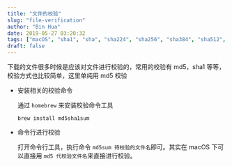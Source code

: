 ```yaml
---
title: "文件的校验"
slug: "file-verification"
author: "Bin Hua"
date: 2019-05-27 03:20:32
tags: ["macOS", "sha1", "sha", "sha224", "sha256", "sha384", "sha512", "md5", "base64"]
draft: false
---
```


下载的文件很多时候是应该对文件进行校验的，常用的校验有 md5，sha1 等等，校验方式也比较简单，这里单纯用 md5 校验

-  安装相关的校验命令

    通过 `homebrew` 来安装校验命令工具
    
    ```
    brew install md5sha1sum
    ```
    
-  命令行进行校验

    打开命令行工具，执行命令 `md5sum 待校验的文件名`即可。其实在 macOS 下可以直接用 `md5 代校验文件名`来直接进行校验。